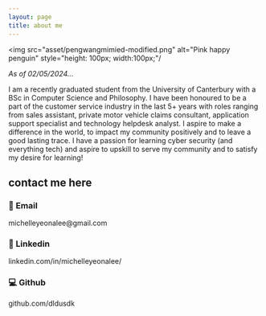 ```yaml
---
layout: page
title: about me
---
```


<img src="asset/pengwangmimied-modified.png" alt="Pink happy penguin" style="height: 100px; width:100px;"/

<em> As of 02/05/2024...</em>

I am a recently graduated student from the University of Canterbury with a BSc in Computer Science and Philosophy. I have been honoured to be a part of the customer service industry in the last 5+ years with roles ranging from sales assistant, private motor vehicle claims consultant, application support specialist and technology helpdesk analyst. I aspire to make a difference in the world, to impact my community positively and to leave a good lasting trace. I have a passion for learning cyber security (and everything tech) and aspire to upskill to serve my community and to satisfy my desire for learning!

<h2>contact me here</h2>

<h3 style="text-align: left;"> 📧 Email </h3> 
michelleyeonalee@gmail.com

<h3 style="text-align: left;"> 🤝 Linkedin </h3> 
linkedin.com/in/michelleyeonalee/

<h3 style="text-align: left;"> 💻 Github </h3> 
github.com/dldusdk


